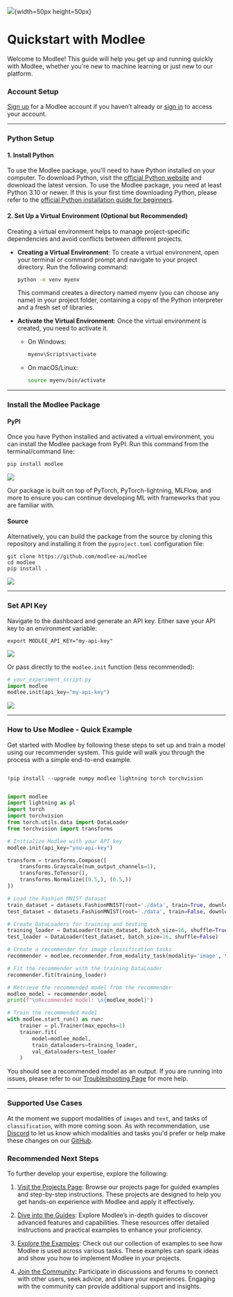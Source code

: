 ![](https://github.com/mansiagr4/gifs/raw/main/logo%20only%20(2).svg){width=50px height=50px}

# Quickstart with Modlee

Welcome to Modlee! This guide will help you get up and running quickly with Modlee, whether you're new to machine learning or just new to our platform.

### Account Setup
[Sign up](https://www.dashboard.modlee.ai?signUp) for a Modlee account if you haven’t already or [sign in](https://www.dashboard.modlee.ai/?state=signIn) to access your account.

---

### Python Setup

#### 1. Install Python
To use the Modlee package, you'll need to have Python installed on your computer. To download Python, visit the [official Python website](https://www.python.org/downloads/) and download the latest version. To use the Modlee package, you need at least Python 3.10 or newer. If this is your first time downloading Python, please refer to the [official Python installation guide for beginners](https://wiki.python.org/moin/BeginnersGuide/Download).

#### 2. Set Up a Virtual Environment (Optional but Recommended)
Creating a virtual environment helps to manage project-specific dependencies and avoid conflicts between different projects. 

- **Creating a Virtual Environment**: To create a virtual environment, open your terminal or command prompt and navigate to your project directory. Run the following command:

   ```bash
   python -m venv myenv
   ```
   This command creates a directory named myenv (you can choose any name) in your project folder, containing a copy of the Python interpreter and a fresh set of libraries.

- **Activate the Virtual Environment**: Once the virtual environment is created, you need to activate it. 

  - On Windows:
    ```bash
    myenv\Scripts\activate
    ```
  - On macOS/Linux:
    ```bash
    source myenv/bin/activate
    ```

---

### Install the Modlee Package

#### PyPI

Once you have Python installed and activated a virtual environment, you can install the Modlee package from PyPI. 
Run this command from the terminal/command line:
```bash
pip install modlee
```
![](https://raw.githubusercontent.com/mansiagr4/gifs/main/trimmed_pip_install.gif)

Our package is built on top of PyTorch, PyTorch-lightning, MLFlow, and more to ensure you can continue developing ML with frameworks that you are familiar with.

#### Source

Alternatively, you can build the package from the source by cloning this repository and installing it from the `pyproject.toml` configuration file:
```shell
git clone https://github.com/modlee-ai/modlee
cd modlee
pip install .
```
![](https://raw.githubusercontent.com/mansiagr4/gifs/main/trimmed_git_clone.gif)

---

### Set API Key

Navigate to the dashboard and generate an API key. Either save your API key to an environment variable: 

```shell
export MODLEE_API_KEY="my-api-key"
```

![](https://raw.githubusercontent.com/mansiagr4/gifs/main/export%20api.gif)

Or pass directly to the  `modlee.init` function (less recommended):
```python
# your_experiment_script.py
import modlee
modlee.init(api_key="my-api-key")
```

![](https://raw.githubusercontent.com/mansiagr4/gifs/main/import%20api.gif)

---

### How to Use Modlee - Quick Example

Get started with Modlee by following these steps to set up and train a model using our recommender system. This guide will walk you through the process with a simple end-to-end example.

```shell

!pip install --upgrade numpy modlee lightning torch torchvision
```

```python

import modlee
import lightning as pl
import torch
import torchvision
from torch.utils.data import DataLoader
from torchvision import transforms

# Initialize Modlee with your API key
modlee.init(api_key="you-api-key")

transform = transforms.Compose([
    transforms.Grayscale(num_output_channels=1), 
    transforms.ToTensor(),
    transforms.Normalize((0.5,), (0.5,))
])

# Load the Fashion MNIST dataset
train_dataset = datasets.FashionMNIST(root='./data', train=True, download=True, transform=transform)
test_dataset = datasets.FashionMNIST(root='./data', train=False, download=True, transform=transform)

# Create DataLoaders for training and testing
training_loader = DataLoader(train_dataset, batch_size=16, shuffle=True)
test_loader = DataLoader(test_dataset, batch_size=16, shuffle=False)

# Create a recommender for image classification tasks
recommender = modlee.recommender.from_modality_task(modality='image', task='classification')

# Fit the recommender with the training DataLoader
recommender.fit(training_loader)

# Retrieve the recommended model from the recommender
modlee_model = recommender.model
print(f"\nRecommended model: \n{modlee_model}")

# Train the recommended model
with modlee.start_run() as run:
    trainer = pl.Trainer(max_epochs=1)
    trainer.fit(
        model=modlee_model,
        train_dataloaders=training_loader,
        val_dataloaders=test_loader
    )
```
You should see a recommended model as an output. If you are running into issues, please refer to our [Troubleshooting Page](https://docs.modlee.ai/notebooks/troubleshooting.html) for more help. 

---

### Supported Use Cases
At the moment we support modalities of `images` and `text`, and tasks of `classification`, with more coming soon. As with recommendation, use [Discord](https://discord.com/invite/m8YDbWDvrF) to let us know which modalities and tasks you'd prefer or help make these changes on our [GitHub](https://github.com/modlee-ai/modlee/blob/main/docs/CONTRIBUTING.md).

### Recommended Next Steps

To further develop your expertise, explore the following:

1. [Visit the Projects Page](https://docs.modlee.ai/notebooks/tutorials.html): Browse our projects page for guided examples and step-by-step instructions. These projects are designed to help you get hands-on experience with Modlee and apply it effectively.

2. [Dive into the Guides](https://docs.modlee.ai/notebooks/guides.html): Explore Modlee’s in-depth guides to discover advanced features and capabilities. These resources offer detailed instructions and practical examples to enhance your proficiency.

3. [Explore the Examples](https://docs.modlee.ai/notebooks/recommend.html): Check out our collection of examples to see how Modlee is used across various tasks. These examples can spark ideas and show you how to implement Modlee in your projects.

4. [Join the Community](https://docs.modlee.ai/support.html): Participate in discussions and forums to connect with other users, seek advice, and share your experiences. Engaging with the community can provide additional support and insights.

